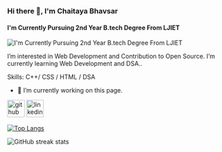 ### Hi there 👋, I'm Chaitaya Bhavsar
#### I'm Currently Pursuing 2nd Year B.tech Degree From LJIET 
![I'm Currently Pursuing 2nd Year B.tech Degree From LJIET ](https://arturssmirnovs.github.io/github-profile-readme-generator/images/banner.png)

 I’m interested in Web Development and Contribution to Open Source.
 I’m currently learning Web Development and DSA..

Skills: C++/ CSS / HTML / DSA

- 🔭 I’m currently working on this page. 


[<img src='https://cdn.jsdelivr.net/npm/simple-icons@3.0.1/icons/github.svg' alt='github' height='40'>](https://github.com/Chaitanyabhavsar01)  [<img src='https://cdn.jsdelivr.net/npm/simple-icons@3.0.1/icons/linkedin.svg' alt='linkedin' height='40'>](https://www.linkedin.com/in/https://www.linkedin.com/in/chaitanya-bhavsar-3961831bb//)  

[![Top Langs](https://github-readme-stats.vercel.app/api/top-langs/?username=Chaitanyabhavsar01)](https://github.com/anuraghazra/github-readme-stats)

![GitHub streak stats](https://github-readme-streak-stats.herokuapp.com/?user=Chaitanyabhavsar01)  

